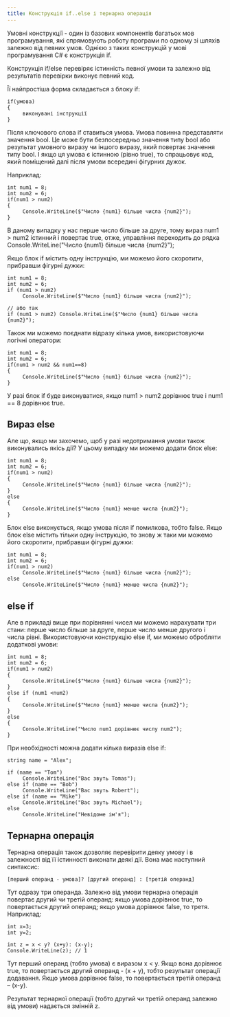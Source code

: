 ```yaml
---
title: Конструкція if..else і тернарна операція
---
```


Умовні конструкції - один із базових компонентів багатьох мов програмування, які спрямовують роботу програми по одному зі шляхів залежно від певних умов. Однією з таких конструкцій у мові програмування C# є конструкція if.

Конструкція if/else перевіряє істинність певної умови та залежно від результатів перевірки виконує певний код.

Її найпростіша форма складається з блоку if:

	if(умова)
	{
	     виконувані інструкції
	}

Після ключового слова if ставиться умова. Умова повинна представляти значення bool. Це може бути безпосередньо значення типу bool або результат умовного виразу чи іншого виразу, який повертає значення типу bool. І якщо ця умова є істинною (рівно true), то спрацьовує код, який поміщений далі після умови всередині фігурних дужок.

Наприклад:

	int num1 = 8;
	int num2 = 6;
	if(num1 > num2)
	{
	     Console.WriteLine($"Число {num1} більше числа {num2}");
	}

В даному випадку у нас перше число більше за друге, тому вираз num1 > num2 істинний і повертає true, отже, управління переходить до рядка Console.WriteLine("Число {num1} більше числа {num2}");

Якщо блок if містить одну інструкцію, ми можемо його скоротити, прибравши фігурні дужки:

	int num1 = 8;
	int num2 = 6;
	if (num1 > num2)
	     Console.WriteLine($"Число {num1} більше числа {num2}");
	 
	// або так
	if (num1 > num2) Console.WriteLine($"Число {num1} більше числа {num2}");

Також ми можемо поєднати відразу кілька умов, використовуючи логічні оператори:

	int num1 = 8;
	int num2 = 6;
	if(num1 > num2 && num1==8)
	{
	     Console.WriteLine($"Число {num1} більше числа {num2}");
	}

У разі блок if буде виконуватися, якщо num1 > num2 дорівнює true і num1 \== 8 дорівнює true.

## Вираз else

Але що, якщо ми захочемо, щоб у разі недотримання умови також виконувались якісь дії? У цьому випадку ми можемо додати блок else:

	int num1 = 8;
	int num2 = 6;
	if(num1 > num2)
	{
	     Console.WriteLine($"Число {num1} більше числа {num2}");
	}
	else
	{
	     Console.WriteLine($"Число {num1} менше числа {num2}");
	}

Блок else виконується, якщо умова після if помилкова, тобто false. Якщо блок else містить тільки одну інструкцію, то знову ж таки ми можемо його скоротити, прибравши фігурні дужки:

	int num1 = 8;
	int num2 = 6;
	if(num1 > num2)
	     Console.WriteLine($"Число {num1} більше числа {num2}");
	else
	     Console.WriteLine($"Число {num1} менше числа {num2}");

## else if

Але в прикладі вище при порівнянні чисел ми можемо нарахувати три стани: перше число більше за друге, перше число менше другого і числа рівні. Використовуючи конструкцію else if, ми можемо обробляти додаткові умови:

	int num1 = 8;
	int num2 = 6;
	if(num1 > num2)
	{
	     Console.WriteLine($"Число {num1} більше числа {num2}");
	}
	else if (num1 <num2)
	{
	     Console.WriteLine($"Число {num1} менше числа {num2}");
	}
	else
	{
	     Console.WriteLine("Число num1 дорівнює числу num2");
	}

При необхідності можна додати кілька виразів else if:

	string name = "Alex";
	 
	if (name == "Tom")
	     Console.WriteLine("Вас звуть Tomas");
	else if (name == "Bob")
	     Console.WriteLine("Вас звуть Robert");
	else if (name == "Mike")
	     Console.WriteLine("Вас звуть Michael");
	else
	     Console.WriteLine("Невідоме ім'я");


## Тернарна операція

Тернарна операція також дозволяє перевірити деяку умову і в залежності від її істинності виконати деякі дії. Вона має наступний синтаксис:

	[перший операнд - умова]? [другий операнд] : [третій операнд]

Тут одразу три операнда. Залежно від умови тернарна операція повертає другий чи третій операнд: якщо умова дорівнює true, то повертається другий операнд; якщо умова дорівнює false, то третя. Наприклад:

	int x=3;
	int y=2;
	 
	int z = x < y? (x+y): (x-y);
	Console.WriteLine(z); // 1

Тут перший операнд (тобто умова) є виразом x < y. Якщо вона дорівнює true, то повертається другий операнд - (x + y), тобто результат операції додавання. Якщо умова дорівнює false, то повертається третій операнд – (x-y).

Результат тернарної операції (тобто другий чи третій операнд залежно від умови) надається змінній z.